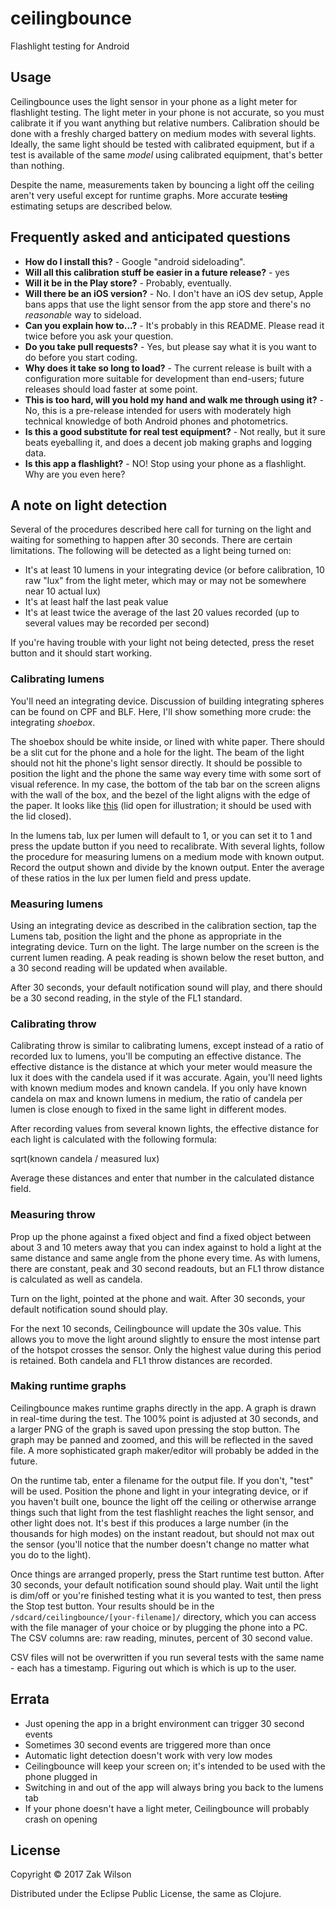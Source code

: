 # ceilingbounce

Flashlight testing for Android

## Usage

Ceilingbounce uses the light sensor in your phone as a light meter for flashlight testing. The light meter in your phone is not accurate, so you must calibrate it if you want anything but relative numbers. Calibration should be done with a freshly charged battery on medium modes with several lights. Ideally, the same light should be tested with calibrated equipment, but if a test is available of the same *model* using calibrated equipment, that's better than nothing.

Despite the name, measurements taken by bouncing a light off the ceiling aren't very useful except for runtime graphs. More accurate ~~testing~~ estimating setups are described below.

## Frequently asked and anticipated questions

* **How do I install this?** - Google "android sideloading".
* **Will all this calibration stuff be easier in a future release?** - yes
* **Will it be in the Play store?** - Probably, eventually.
* **Will there be an iOS version?** - No. I don't have an iOS dev setup, Apple bans apps that use the light sensor from the app store and there's no *reasonable* way to sideload.
* **Can you explain how to...?** - It's probably in this README. Please read it twice before you ask your question.
* **Do you take pull requests?** - Yes, but please say what it is you want to do before you start coding.
* **Why does it take so long to load?** - The current release is built with a configuration more suitable for development than end-users; future releases should load faster at some point.
* **This is too hard, will you hold my hand and walk me through using it?** - No, this is a pre-release intended for users with moderately high technical knowledge of both Android phones and photometrics.
* **Is this a good substitute for real test equipment?** - Not really, but it sure beats eyeballing it, and does a decent job making graphs and logging data.
* **Is this app a flashlight?** - NO! Stop using your phone as a flashlight. Why are you even here?

## A note on light detection

Several of the procedures described here call for turning on the light and waiting for something to happen after 30 seconds. There are certain limitations. The following will be detected as a light being turned on:

* It's at least 10 lumens in your integrating device (or before calibration, 10 raw "lux" from the light meter, which may or may not be somewhere near 10 actual lux)
* It's at least half the last peak value
* It's at least twice the average of the last 20 values recorded (up to several values may be recorded per second)

If you're having trouble with your light not being detected, press the reset button and it should start working.

### Calibrating lumens

You'll need an integrating device. Discussion of building integrating spheres can be found on CPF and BLF. Here, I'll show something more crude: the integrating *shoebox*.

The shoebox should be white inside, or lined with white paper. There should be a slit cut for the phone and a hole for the light. The beam of the light should not hit the phone's light sensor directly. It should be possible to position the light and the phone the same way every time with some sort of visual reference. In my case, the bottom of the tab bar on the screen aligns with the wall of the box, and the bezel of the light aligns with the edge of the paper. It looks like [this](http://i.imgur.com/cjoP3D3.jpg) (lid open for illustration; it should be used with the lid closed).

In the lumens tab, lux per lumen will default to 1, or you can set it to 1 and press the update button if you need to recalibrate. With several lights, follow the procedure for measuring lumens on a medium mode with known output. Record the output shown and divide by the known output. Enter the average of these ratios in the lux per lumen field and press update.

### Measuring lumens

Using an integrating device as described in the calibration section, tap the Lumens tab, position the light and the phone as appropriate in the integrating device. Turn on the light. The large number on the screen is the current lumen reading. A peak reading is shown below the reset button, and a 30 second reading will be updated when available.

After 30 seconds, your default notification sound will play, and there should be a 30 second reading, in the style of the FL1 standard.

### Calibrating throw

Calibrating throw is similar to calibrating lumens, except instead of a ratio of recorded lux to lumens, you'll be computing an effective distance. The effective distance is the distance at which your meter would measure the lux it does with the candela used if it was accurate. Again, you'll need lights with known medium modes and known candela. If you only have known candela on max and known lumens in medium, the ratio of candela per lumen is close enough to fixed in the same light in different modes.

After recording values from several known lights, the effective distance for each light is calculated with the following formula:

sqrt(known candela / measured lux)

Average these distances and enter that number in the calculated distance field.

### Measuring throw

Prop up the phone against a fixed object and find a fixed object between about 3 and 10 meters away that you can index against to hold a light at the same distance and same angle from the phone every time. As with lumens, there are constant, peak and 30 second readouts, but an FL1 throw distance is calculated as well as candela.

Turn on the light, pointed at the phone and wait. After 30 seconds, your default notification sound should play.

For the next 10 seconds, Ceilingbounce will update the 30s value. This allows you to move the light around slightly to ensure the most intense part of the hotspot crosses the sensor. Only the highest value during this period is retained. Both candela and FL1 throw distances are recorded.

### Making runtime graphs

Ceilingbounce makes runtime graphs directly in the app. A graph is drawn in real-time during the test. The 100% point is adjusted at 30 seconds, and a larger PNG of the graph is saved upon pressing the stop button. The graph may be panned and zoomed, and this will be reflected in the saved file. A more sophisticated graph maker/editor will probably be added in the future.

On the runtime tab, enter a filename for the output file. If you don't, "test" will be used. Position the phone and light in your integrating device, or if you haven't built one, bounce the light off the ceiling or otherwise arrange things such that light from the test flashlight reaches the light sensor, and other light does not. It's best if this produces a large number (in the thousands for high modes) on the instant readout, but should not max out the sensor (you'll notice that the number doesn't change no matter what you do to the light).

Once things are arranged properly, press the Start runtime test button. After 30 seconds, your default notification sound should play. Wait until the light is dim/off or you're finished testing what it is you wanted to test, then press the Stop test button. Your results should be in the `/sdcard/ceilingbounce/[your-filename]/` directory, which you can access with the file manager of your choice or by plugging the phone into a PC. The CSV columns are: raw reading, minutes, percent of 30 second value.

CSV files will not be overwritten if you run several tests with the same name - each has a timestamp. Figuring out which is which is up to the user.

## Errata

* Just opening the app in a bright environment can trigger 30 second events
* Sometimes 30 second events are triggered more than once
* Automatic light detection doesn't work with very low modes
* Ceilingbounce will keep your screen on; it's intended to be used with the phone plugged in
* Switching in and out of the app will always bring you back to the lumens tab
* If your phone doesn't have a light meter, Ceilingbounce will probably crash on opening

## License

Copyright © 2017 Zak Wilson

Distributed under the Eclipse Public License, the same as Clojure.
